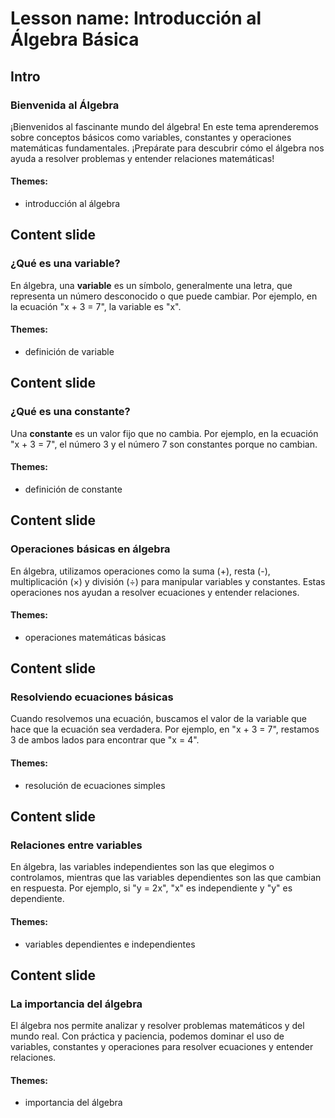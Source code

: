 # Lesson name: Introducción al Álgebra Básica

## Intro

### Bienvenida al Álgebra

¡Bienvenidos al fascinante mundo del álgebra! En este tema aprenderemos sobre conceptos básicos como variables, constantes y operaciones matemáticas fundamentales. ¡Prepárate para descubrir cómo el álgebra nos ayuda a resolver problemas y entender relaciones matemáticas!

#### **Themes:**
- introducción al álgebra

## Content slide

### ¿Qué es una variable?

En álgebra, una **variable** es un símbolo, generalmente una letra, que representa un número desconocido o que puede cambiar. Por ejemplo, en la ecuación "x + 3 = 7", la variable es "x".

#### **Themes:**
- definición de variable

## Content slide

### ¿Qué es una constante?

Una **constante** es un valor fijo que no cambia. Por ejemplo, en la ecuación "x + 3 = 7", el número 3 y el número 7 son constantes porque no cambian.

#### **Themes:**
- definición de constante

## Content slide

### Operaciones básicas en álgebra

En álgebra, utilizamos operaciones como la suma (+), resta (-), multiplicación (×) y división (÷) para manipular variables y constantes. Estas operaciones nos ayudan a resolver ecuaciones y entender relaciones.

#### **Themes:**
- operaciones matemáticas básicas

## Content slide

### Resolviendo ecuaciones básicas

Cuando resolvemos una ecuación, buscamos el valor de la variable que hace que la ecuación sea verdadera. Por ejemplo, en "x + 3 = 7", restamos 3 de ambos lados para encontrar que "x = 4".

#### **Themes:**
- resolución de ecuaciones simples

## Content slide

### Relaciones entre variables

En álgebra, las variables independientes son las que elegimos o controlamos, mientras que las variables dependientes son las que cambian en respuesta. Por ejemplo, si "y = 2x", "x" es independiente y "y" es dependiente.

#### **Themes:**
- variables dependientes e independientes

## Content slide

### La importancia del álgebra

El álgebra nos permite analizar y resolver problemas matemáticos y del mundo real. Con práctica y paciencia, podemos dominar el uso de variables, constantes y operaciones para resolver ecuaciones y entender relaciones.

#### **Themes:**
- importancia del álgebra
